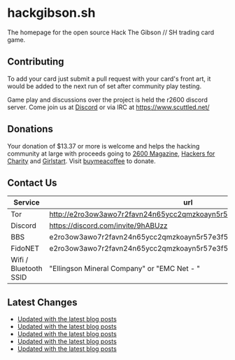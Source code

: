 # hackgibson.sh
The homepage for the open source Hack The Gibson // SH trading card game.


## Contributing

To add your card just submit a pull request with your card's front art, it would be added to the next run of set after community play testing.

Game play and discussions over the project is held the r2600 discord server. Come join us at [Discord](https://discord.com/invite/9hABUzz) or via IRC at https://www.scuttled.net/


## Donations

Your donation of $13.37 or more is welcome and helps the hacking community at large with proceeds going to [2600 Magazine](https://2600.com/), [Hackers for Charity](https://hackersforcharity.org) and [Girlstart](https://girlstart.org).  Visit [buymeacoffee](https://www.buymeacoffee.com/hackgibson.sh) to donate.


## Contact Us

Service | url
-|-
Tor | http://e2ro3ow3awo7r2favn24n65ycc2qmzkoayn5r57e3f56nvjwdcgg32ad.onion
Discord | https://discord.com/invite/9hABUzz
BBS | e2ro3ow3awo7r2favn24n65ycc2qmzkoayn5r57e3f56nvjwdcgg32ad.onion:23
FidoNET | e2ro3ow3awo7r2favn24n65ycc2qmzkoayn5r57e3f56nvjwdcgg32ad.onion:24554
Wifi / Bluetooth SSID | "Ellingson Mineral Company" or "EMC Net - <fidonet address>"

## Latest Changes
<!-- BLOG-POST-LIST:START -->
- [Updated with the latest blog posts](https://github.com/DFW2600/hackgibson.sh/commit/26cdf5f14c6ea4807a320f0895843d15f24e0e32)
- [Updated with the latest blog posts](https://github.com/DFW2600/hackgibson.sh/commit/484d5054d87aeb2a2b8b56e643425f4bc0c052c7)
- [Updated with the latest blog posts](https://github.com/DFW2600/hackgibson.sh/commit/b583a00708fece009c998ceb95401676a1da3d6a)
- [Updated with the latest blog posts](https://github.com/DFW2600/hackgibson.sh/commit/39e3671150ba3ac7021ca1287ed90cdbbd901ab7)
- [Updated with the latest blog posts](https://github.com/DFW2600/hackgibson.sh/commit/f30c5ea1ba75c59b901a011a9c94801b76ecd83a)
<!-- BLOG-POST-LIST:END -->
